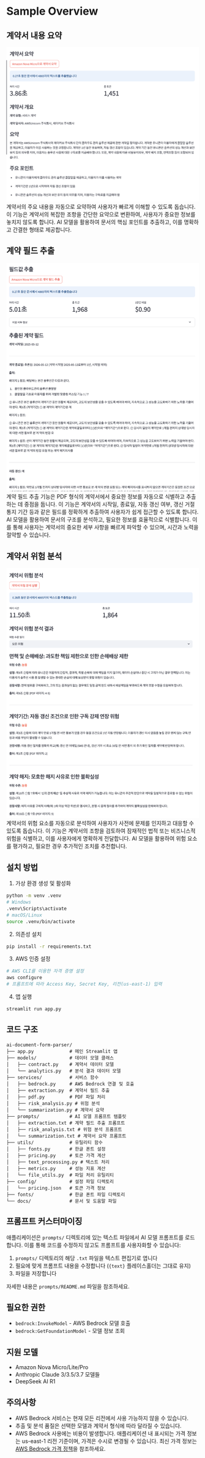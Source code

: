 # Sample Overview

## 계약서 내용 요약
![계약서 내용 요약](./readme_imgs/contract_summary.png)
계약서의 주요 내용을 자동으로 요약하여 사용자가 빠르게 이해할 수 있도록 돕습니다. 이 기능은 계약서의 복잡한 조항을 간단한 요약으로 변환하여, 사용자가 중요한 정보를 놓치지 않도록 합니다. AI 모델을 활용하여 문서의 핵심 포인트를 추출하고, 이를 명확하고 간결한 형태로 제공합니다.

## 계약 필드 추출
![계약 필드 추출](./readme_imgs/field_extraction.png)
계약 필드 추출 기능은 PDF 형식의 계약서에서 중요한 정보를 자동으로 식별하고 추출하는 데 중점을 둡니다. 이 기능은 계약서의 시작일, 종료일, 자동 갱신 여부, 갱신 거절 통지 기간 등과 같은 필드를 정확하게 추출하여 사용자가 쉽게 접근할 수 있도록 합니다. AI 모델을 활용하여 문서의 구조를 분석하고, 필요한 정보를 효율적으로 식별합니다. 이를 통해 사용자는 계약서의 중요한 세부 사항을 빠르게 파악할 수 있으며, 시간과 노력을 절약할 수 있습니다.

## 계약서 위험 분석
![계약서 위험 분석](./readme_imgs/rist_analyzer.png)
계약서의 위험 요소를 자동으로 분석하여 사용자가 사전에 문제를 인지하고 대응할 수 있도록 돕습니다. 이 기능은 계약서의 조항을 검토하여 잠재적인 법적 또는 비즈니스적 위험을 식별하고, 이를 사용자에게 명확하게 전달합니다. AI 모델을 활용하여 위험 요소를 평가하고, 필요한 경우 추가적인 조치를 추천합니다.

## 설치 방법

1. 가상 환경 생성 및 활성화
```bash
python -m venv .venv
# Windows
.venv\Scripts\activate
# macOS/Linux
source .venv/bin/activate
```

2. 의존성 설치
```bash
pip install -r requirements.txt
```

3. AWS 인증 설정
```bash
# AWS CLI를 이용한 자격 증명 설정
aws configure
# 프롬프트에 따라 Access Key, Secret Key, 리전(us-east-1) 입력
```

4. 앱 실행
```bash
streamlit run app.py
```

## 코드 구조

```
ai-document-form-parser/
├── app.py             # 메인 Streamlit 앱
├── models/            # 데이터 모델 클래스
│   ├── contract.py    # 계약서 데이터 모델
│   └── analytics.py   # 분석 결과 데이터 모델
├── services/          # 서비스 함수
│   ├── bedrock.py     # AWS Bedrock 연결 및 호출
│   ├── extraction.py  # 계약서 필드 추출
│   ├── pdf.py         # PDF 파일 처리
│   ├── risk_analysis.py # 위험 분석
│   └── summarization.py # 계약서 요약
├── prompts/           # AI 모델 프롬프트 템플릿
│   ├── extraction.txt # 계약 필드 추출 프롬프트
│   ├── risk_analysis.txt # 위험 분석 프롬프트
│   └── summarization.txt # 계약서 요약 프롬프트
├── utils/             # 유틸리티 함수
│   ├── fonts.py       # 한글 폰트 설정
│   ├── pricing.py     # 토큰 가격 계산
│   ├── text_processing.py # 텍스트 처리
│   ├── metrics.py     # 성능 지표 계산
│   └── file_utils.py  # 파일 처리 유틸리티
├── config/            # 설정 파일 디렉토리
│   └── pricing.json   # 토큰 가격 정보
├── fonts/             # 한글 폰트 파일 디렉토리
└── docs/              # 문서 및 도움말 파일
```

## 프롬프트 커스터마이징

애플리케이션은 `prompts/` 디렉토리에 있는 텍스트 파일에서 AI 모델 프롬프트를 로드합니다. 이를 통해 코드를 수정하지 않고도 프롬프트를 사용자화할 수 있습니다:

1. `prompts/` 디렉토리의 해당 `.txt` 파일을 텍스트 편집기로 엽니다
2. 필요에 맞게 프롬프트 내용을 수정합니다 (`{text}` 플레이스홀더는 그대로 유지)
3. 파일을 저장합니다

자세한 내용은 `prompts/README.md` 파일을 참조하세요.

## 필요한 권한

- `bedrock:InvokeModel` - AWS Bedrock 모델 호출
- `bedrock:GetFoundationModel` - 모델 정보 조회

## 지원 모델

- Amazon Nova Micro/Lite/Pro 
- Anthropic Claude 3/3.5/3.7 모델들
- DeepSeek AI R1

## 주의사항

- AWS Bedrock 서비스는 현재 모든 리전에서 사용 가능하지 않을 수 있습니다.
- 추출 및 분석 품질은 선택한 모델과 계약서 형식에 따라 달라질 수 있습니다.
- AWS Bedrock 사용에는 비용이 발생합니다. 애플리케이션 내 표시되는 가격 정보는 us-east-1 리전 기준이며, 가격은 수시로 변경될 수 있습니다. 최신 가격 정보는 [AWS Bedrock 가격 정책](https://aws.amazon.com/ko/bedrock/pricing/)을 참조하세요.
